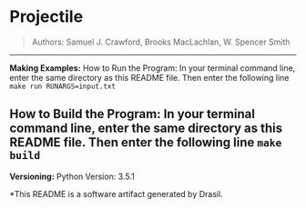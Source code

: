 # Projectile 
> Authors:  Samuel J. Crawford, Brooks MacLachlan, W. Spencer Smith
------------------------------------------------------------
**Making Examples:** 
 How to Run the Program:
In your terminal command line, enter the same directory as this README file. Then enter the following line
`make run RUNARGS=input.txt`

How to Build the Program:
In your terminal command line, enter the same directory as this README file. Then enter the following line
`make build`
------------------------------------------------------------
**Versioning:** 
 Python Version: 3.5.1


*This README is a software artifact generated by Drasil.
